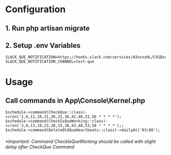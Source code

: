 # Configuration
## 1. Run php artisan migrate
## 2. Setup .env Variables

```
SLACK_QUE_NOTIFICATION=https://hooks.slack.com/services/A3xxxxHL/C01BxxxxGNS/EfLwgqxxxxxxsRV2JTQ
SLACK_QUE_NOTIFICATION_CHANNEL=test-que
```

# Usage
## Call commands in App\Console\Kernel.php
``` 
$schedule->command(CheckQue::class)->cron('1,6,11,16,21,26,31,36,41,46,51,56 * * * *');
$schedule->command(CheckIsQueWorking::class)->cron('3,8,13,18,23,28,33,38,43,48,53,58 * * * *');;
$schedule->command(DeleteOldQueHeartbeats::class)->dailyAt('03:00');
```

###### *Important: Command CheckIsQueWorking should be called with slight delay after CheckQue Command
